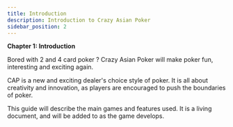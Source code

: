 ```yaml
---
title: Introduction
description: Introduction to Crazy Asian Poker
sidebar_position: 2
---
```


**Chapter 1: Introduction**

Bored with 2 and 4 card poker ? Crazy Asian Poker will make poker fun,
interesting and exciting again.

CAP is a new and exciting dealer\'s choice style of poker. It is all
about creativity and innovation, as players are encouraged to push the
boundaries of poker.

This guide will describe the main games and features used. It is a
living document, and will be added to as the game develops.